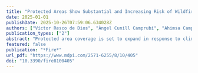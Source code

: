 ```yaml
---
title: "Protected Areas Show Substantial and Increasing Risk of Wildfire Globally"
date: 2025-01-01
publishDate: 2025-10-26T07:59:06.634028Z
authors: ["Víctor Resco de Dios", "Àngel Cunill Camprubí", "Ahimsa Campos-Arceiz", "Hamish Clarke", "Yingpeng He", "Obey K Zveushe", "Rut Domènech", "Han Ying", "Yinan Yao"]
publication_types: ["2"]
abstract: "Protected area coverage is set to expand in response to climate change and the biodiversity crisis, but we lack assessments of wildfire incidence in protected areas. Here, we quantify biogeographical variation in global patterns of burned area in protected areas. During the twenty-first century, wildfires have burned 2 billion hectares of protected areas—an area the size of Russia and India combined—and, while protected areas only cover 19.2% of semi-natural ecosystems, they concentrate 28.5% of the area burned annually. Wildfire in protected areas increased significantly between 2001 and 2024 (+0.46% yr−1), even after taking into account increases in protected area (+0.27% yr−1), pointing to a disproportional impact of fire on protected areas under increasingly severe fire weather. This pattern showed marked variation across biomes, with the largest disproportionate increases occurring in fire-prone biomes (e.g., Mediterranean and dry tropical forests, tropical grasslands, and xeric shrublands). There were important exceptions to this general trend, and protected area fire was lower than expected in biomes where fire activity is naturally limited by moisture (e.g., tropical rainforests or montane grasslands). Wildfires are important for the health of many ecosystems, and such values of burned area will not always mean a negative outcome. Amidst concerted efforts to expand protected area coverage, such as the Global Biodiversity Framework, our results highlight the need for new management strategies that address the globally increasing impacts of burned area across protected areas under unabated climate change."
featured: false
publication: "*Fire*"
url_pdf: "https://www.mdpi.com/2571-6255/8/10/405"
doi: "10.3390/fire8100405"
---
```


